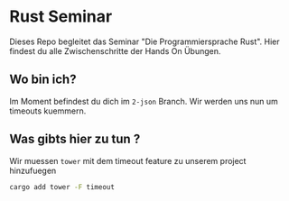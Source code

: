 # Rust Seminar

Dieses Repo begleitet das Seminar "Die Programmiersprache Rust".
Hier findest du alle Zwischenschritte der Hands On Übungen.

## Wo bin ich?

Im Moment befindest du dich im `2-json` Branch. Wir werden uns nun um timeouts kuemmern.

## Was gibts hier zu tun ?

Wir muessen `tower` mit dem timeout feature zu unserem project hinzufuegen

```bash
cargo add tower -F timeout
```
